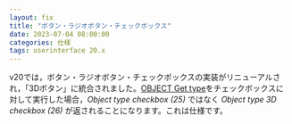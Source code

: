 ```yaml
---
layout: fix
title: "ボタン・ラジオボタン・チェックボックス"
date: 2023-07-04 08:00:00
categories: 仕様
tags: userinterface 20.x
---
```


v20では，ボタン・ラジオボタン・チェックボックスの実装がリニューアルされ，「3Dボタン」に統合されました。[OBJECT Get type](https://doc.4d.com/4Dv20/4D/20/OBJECT-Get-type.301-6238137.ja.html)をチェックボックスに対して実行した場合，*Object type checkbox (25)* ではなく *Object type 3D checkbox (26)* が返されることになります。これは仕様です。 